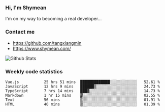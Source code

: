 ### Hi, I'm Shymean

I'm on my way to becoming a real developer...

### Contact me

- <https://github.com/tangxiangmin>
- <https://www.shymean.com/>

![Github Stats](https://github-readme-stats.vercel.app/api?username=tangxiangmin&show_icons=true&theme=dark)


###  Weekly code statistics

<!--START_SECTION:waka-->

```text
Vue.js           25 hrs 51 mins  █████████████░░░░░░░░░░░░   52.61 %
JavaScript       12 hrs 9 mins   ██████▒░░░░░░░░░░░░░░░░░░   24.73 %
TypeScript       7 hrs 14 mins   ███▓░░░░░░░░░░░░░░░░░░░░░   14.73 %
Markdown         1 hr 15 mins    ▓░░░░░░░░░░░░░░░░░░░░░░░░   02.55 %
Text             56 mins         ▒░░░░░░░░░░░░░░░░░░░░░░░░   01.91 %
HTML             40 mins         ▒░░░░░░░░░░░░░░░░░░░░░░░░   01.39 %
```

<!--END_SECTION:waka-->